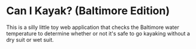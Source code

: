 Can I Kayak? (Baltimore Edition)
================================

This is a silly little toy web application that checks the Baltimore water temperature to determine whether or not it's safe to go kayaking without a dry suit or wet suit.

